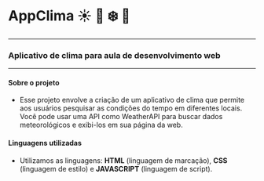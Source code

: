 # AppClima :sunny: :maple_leaf: :snowflake:	:hibiscus: 
***
### Aplicativo de clima para aula de desenvolvimento web
***
#### Sobre o projeto

* Esse projeto envolve a criação de um aplicativo de clima que permite aos usuários pesquisar as condições do tempo em diferentes locais. 
Você pode usar uma API como WeatherAPI para buscar dados meteorológicos e exibi-los em sua página da web.

#### Linguagens utilizadas

* Utilizamos as linguagens: 
**HTML** (linguagem de marcação), **CSS** (linguagem de estilo) e **JAVASCRIPT** (linguagem de script).
